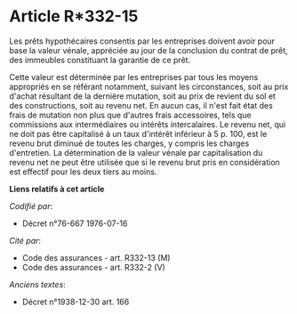 # Article R*332-15

Les prêts hypothécaires consentis par les entreprises doivent avoir pour base la valeur vénale, appréciée au jour de la
conclusion du contrat de prêt, des immeubles constituant la garantie de ce prêt.

Cette valeur est déterminée par les entreprises par tous les moyens appropriés en se référant notamment, suivant les
circonstances, soit au prix d'achat résultant de la dernière mutation, soit au prix de revient du sol et des constructions,
soit au revenu net. En aucun cas, il n'est fait état des frais de mutation non plus que d'autres frais accessoires, tels que
commissions aux intermédiaires ou intérêts intercalaires. Le revenu net, qui ne doit pas être capitalisé à un taux d'intérêt
inférieur à 5 p. 100, est le revenu brut diminué de toutes les charges, y compris les charges d'entretien. La détermination
de la valeur vénale par capitalisation du revenu net ne peut être utilisée que si le revenu brut pris en considération est
effectif pour les deux tiers au moins.

**Liens relatifs à cet article**

_Codifié par_:

  - Décret n°76-667 1976-07-16

_Cité par_:

  - Code des assurances - art. R332-13 (M)
  - Code des assurances - art. R332-2 (V)

_Anciens textes_:

  - Décret n°1938-12-30 art. 166
